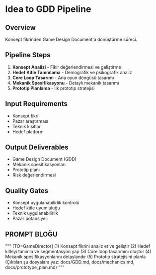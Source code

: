 # Idea to GDD Pipeline

## Overview
Konsept fikrinden Game Design Document'a dönüştürme süreci.

## Pipeline Steps
1. **Konsept Analizi** - Fikir değerlendirmesi ve geliştirme
2. **Hedef Kitle Tanımlama** - Demografik ve psikografik analiz
3. **Core Loop Tasarımı** - Ana oyun döngüsü tasarımı
4. **Mekanik Spesifikasyonu** - Detaylı mekanik tasarımı
5. **Prototip Planlama** - İlk prototip stratejisi

## Input Requirements
- Konsept fikri
- Pazar araştırması
- Teknik kısıtlar
- Hedef platform

## Output Deliverables
- Game Design Document (GDD)
- Mekanik spesifikasyonları
- Prototip planı
- Risk değerlendirmesi

## Quality Gates
- Konsept uygulanabilirlik kontrolü
- Hedef kitle uyumluluğu
- Teknik uygulanabilirlik
- Pazar potansiyeli

## PROMPT BLOĞU
"""
[TO=GameDirector]
(1) Konsept fikrini analiz et ve geliştir
(2) Hedef kitleyi tanımla ve segmentasyon yap
(3) Core loop tasarımını oluştur
(4) Mekanik spesifikasyonlarını detaylandır
(5) Prototip stratejisini planla
(Çıktıları şu dosyalara yaz: docs/GDD.md, docs/mechanics.md, docs/prototype_plan.md)
"""
